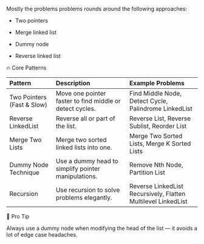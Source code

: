 Mostly the problems problems rounds around the following approaches:

  * Two pointers

  * Merge linked list
 
  * Dummy node
 
  * Reverse linked list

🔥 Core Patterns

| Pattern                    | Description                                              | Example Problems                                              |
| :------------------------- | :------------------------------------------------------- | :------------------------------------------------------------ |
| Two Pointers (Fast & Slow) | Move one pointer faster to find middle or detect cycles. | Find Middle Node, Detect Cycle, Palindrome LinkedList         |
| Reverse LinkedList         | Reverse all or part of the list.                         | Reverse List, Reverse Sublist, Reorder List                   |
| Merge Two Lists            | Merge two sorted linked lists into one.                  | Merge Two Sorted Lists, Merge K Sorted Lists                  |
| Dummy Node Technique       | Use a dummy head to simplify pointer manipulations.      | Remove Nth Node, Partition List                               |
| Recursion                  | Use recursion to solve problems elegantly.               | Reverse LinkedList Recursively, Flatten Multilevel LinkedList |


🎯 Pro Tip

Always use a dummy node when modifying the head of the list — it avoids a lot of edge case headaches.